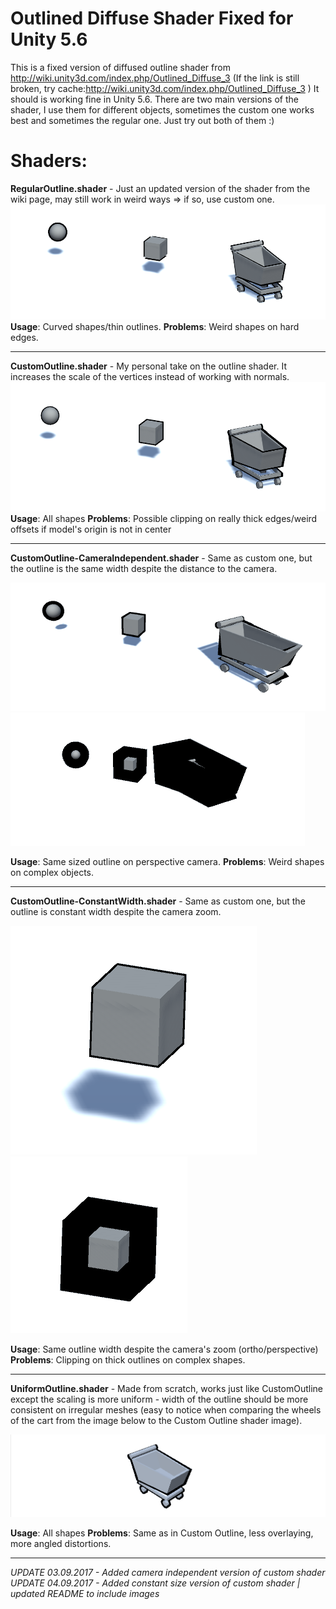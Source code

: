 # Outlined Diffuse Shader Fixed for Unity 5.6
This is a fixed version of diffused outline shader from http://wiki.unity3d.com/index.php/Outlined_Diffuse_3
(If the link is still broken, try cache:http://wiki.unity3d.com/index.php/Outlined_Diffuse_3 )
It should is working fine in Unity 5.6.
There are two main versions of the shader, I use them for different objects, sometimes the custom one works best and sometimes the regular one. Just try out both of them :)


# Shaders:                         
**RegularOutline.shader** - Just an updated version of the shader from the wiki page, may still work in weird ways => if so, use custom one.
![Regular Outline](/images/standard.PNG?raw=true "Regular Outline")
**Usage**: Curved shapes/thin outlines.
**Problems**: Weird shapes on hard edges.

---

**CustomOutline.shader** - My personal take on the outline shader. It increases the scale of the vertices instead of working with normals. 
![Custom Outline](/images/custom.PNG?raw=true "Custom Outline")
**Usage**: All shapes
**Problems**: Possible clipping on really thick edges/weird offsets if model's origin is not in center

---

**CustomOutline-CameraIndependent.shader** - Same as custom one, but the outline is the same width despite the distance to the camera. 

![Camera Independend Close](/images/camera.PNG?raw=true "Camera Independend Close")
![Camera Independend Far](/images/camera2.PNG?raw=true "Camera Independend Far")

**Usage**: Same sized outline on perspective camera.
**Problems**: Weird shapes on complex objects.

---

**CustomOutline-ConstantWidth.shader** - Same as custom one, but the outline is constant width despite the camera zoom.

![Constant Width Zoomed In](/images/zoom2.PNG?raw=true "Constant Width Zoomed In")
![Constant Width Zoomed Out](/images/zoom.PNG?raw=true "Constant Width Zoomed Out")

**Usage**: Same outline width despite the camera's zoom (ortho/perspective)
**Problems**: Clipping on thick outlines on complex shapes.

---

**UniformOutline.shader** - Made from scratch, works just like CustomOutline except the scaling is more uniform - width of the outline should be more consistent on irregular meshes (easy to notice when comparing the wheels of the cart from the image below to the Custom Outline shader image). 

![Uniform Outline](/images/Uniform.PNG?raw=true "Uniform Outline")

**Usage**: All shapes
**Problems**: Same as in Custom Outline, less overlaying, more angled distortions.

---


*UPDATE 03.09.2017 - Added camera independent version of custom shader*
*UPDATE 04.09.2017 - Added constant size version of custom shader | updated README to include images*
